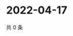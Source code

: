 # 2022-04-17

共 0 条

<!-- BEGIN WEIBO -->
<!-- 最后更新时间 Sun Apr 17 2022 10:53:57 GMT+0800 (China Standard Time) -->

<!-- END WEIBO -->
